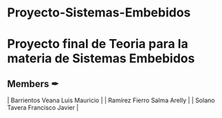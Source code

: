 # Proyecto-Sistemas-Embebidos
# Proyecto final de Teoria para la materia de Sistemas Embebidos

## Members ✒

| Barrientos Veana Luis Mauricio | 
| Ramírez Fierro Salma Arelly | 
| Solano Tavera Francisco Javier |

